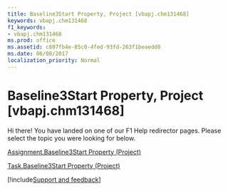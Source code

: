 ```yaml
---
title: Baseline3Start Property, Project [vbapj.chm131468]
keywords: vbapj.chm131468
f1_keywords:
- vbapj.chm131468
ms.prod: office
ms.assetid: c807fb4e-85c0-4fed-93fd-263f1beaedd8
ms.date: 06/08/2017
localization_priority: Normal
---
```



# Baseline3Start Property, Project [vbapj.chm131468]

Hi there! You have landed on one of our F1 Help redirector pages. Please select the topic you were looking for below.

[Assignment.Baseline3Start Property (Project)](https://msdn.microsoft.com/library/106ce677-8c42-6974-490c-f72f8095621b%28Office.15%29.aspx)

[Task.Baseline3Start Property (Project)](https://msdn.microsoft.com/library/be3daa4e-8889-fc4a-91c2-a65578dc65ff%28Office.15%29.aspx)

[!include[Support and feedback](~/includes/feedback-boilerplate.md)]